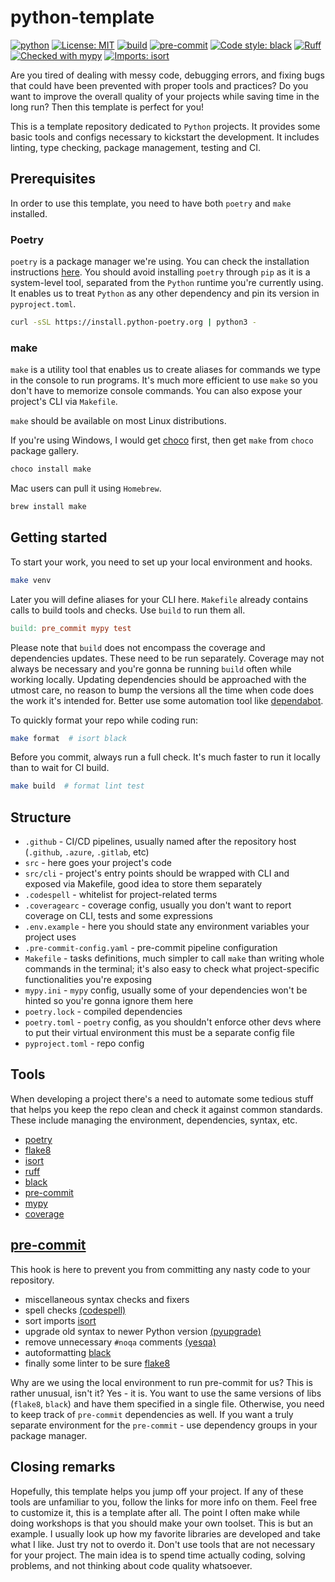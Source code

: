 # python-template

[![python](https://img.shields.io/badge/Python-3.10-3776AB.svg?style=flat&logo=python&logoColor=white)](https://www.python.org)
[![License: MIT](https://img.shields.io/badge/License-MIT-yellow.svg)](https://opensource.org/licenses/MIT)
[![build](https://github.com/piotr-rarus/python-template/actions/workflows/build.yml/badge.svg)](https://github.com/piotr-rarus/python-template/actions/workflows/build.yml)
[![pre-commit](https://img.shields.io/badge/pre--commit-enabled-brightgreen?logo=pre-commit&logoColor=white)](https://github.com/pre-commit/pre-commit)
[![Code style: black](https://img.shields.io/badge/code%20style-black-000000.svg)](https://github.com/psf/black)
[![Ruff](https://img.shields.io/endpoint?url=https://raw.githubusercontent.com/charliermarsh/ruff/main/assets/badge/v2.json)](https://github.com/charliermarsh/ruff)
[![Checked with mypy](http://www.mypy-lang.org/static/mypy_badge.svg)](http://mypy-lang.org/)
[![Imports: isort](https://img.shields.io/badge/%20imports-isort-%231674b1?style=flat&labelColor=ef8336)](https://pycqa.github.io/isort/)

Are you tired of dealing with messy code, debugging errors, and fixing bugs that could have been prevented with proper tools and practices? Do you want to improve the overall quality of your projects while saving time in the long run? Then this template is perfect for you!

This is a template repository dedicated to `Python` projects. It provides some basic tools and configs necessary to kickstart the development. It includes linting, type checking, package management, testing and CI.

## Prerequisites

In order to use this template, you need to have both `poetry` and `make` installed.

### Poetry

`poetry` is a package manager we're using. You can check the installation instructions [here](https://python-poetry.org/docs/#installing-with-the-official-installer). You should avoid installing `poetry` through `pip` as it is a system-level tool, separated from the `Python` runtime you're currently using. It enables us to treat `Python` as any other dependency and pin its version in `pyproject.toml`.

```sh
curl -sSL https://install.python-poetry.org | python3 -
```

### make

`make` is a utility tool that enables us to create aliases for commands we type in the console to run programs. It's much more efficient to use `make` so you don't have to memorize console commands. You can also expose your project's CLI via `Makefile`.

`make` should be available on most Linux distributions.

If you're using Windows, I would get [choco](https://chocolatey.org/install) first, then get `make` from `choco` package gallery.

```sh
choco install make
```

Mac users can pull it using `Homebrew`.

```sh
brew install make
```

## Getting started

To start your work, you need to set up your local environment and hooks.

```sh
make venv
```

Later you will define aliases for your CLI here. `Makefile` already contains calls to build tools and checks. Use `build` to run them all.

```Makefile
build: pre_commit mypy test
```

Please note that `build` does not encompass the coverage and dependencies updates. These need to be run separately. Coverage may not always be necessary and you're gonna be running `build` often while working locally. Updating dependencies should be approached with the utmost care, no reason to bump the versions all the time when code does the work it's intended for. Better use some automation tool like [dependabot](https://docs.github.com/en/code-security/dependabot/dependabot-version-updates/configuration-options-for-the-dependabot.yml-file).

To quickly format your repo while coding run:

```sh
make format  # isort black
```

Before you commit, always run a full check. It's much faster to run it locally than to wait for CI build.

```sh
make build  # format lint test
```

## Structure

- `.github` - CI/CD pipelines, usually named after the repository host (`.github`, `.azure`, `.gitlab`, etc)
- `src` - here goes your project's code
- `src/cli` - project's entry points should be wrapped with CLI and exposed via Makefile, good idea to store them separately
- `.codespell` - whitelist for project-related terms
- `.coveragearc` - coverage config, usually you don't want to report coverage on CLI, tests and some expressions
- `.env.example` - here you should state any environment variables your project uses
- `.pre-commit-config.yaml` - pre-commit pipeline configuration
- `Makefile` - tasks definitions, much simpler to call `make` than writing whole commands in the terminal; it's also easy to check what project-specific functionalities you're exposing
- `mypy.ini` - `mypy` config, usually some of your dependencies won't be hinted so you're gonna ignore them here
- `poetry.lock` - compiled dependencies
- `poetry.toml` - `poetry` config, as you shouldn't enforce other devs where to put their virtual environment this must be a separate config file
- `pyproject.toml` - repo config

## Tools

When developing a project there's a need to automate some tedious stuff that helps you keep the repo clean and check it against common standards. These include managing the environment, dependencies, syntax, etc.

- [poetry](https://github.com/python-poetry/poetry)
- [flake8](https://github.com/PyCQA/flake8)
- [isort](https://github.com/PyCQA/isort)
- [ruff](https://github.com/charliermarsh/ruff)
- [black](https://github.com/psf/black)
- [pre-commit](https://pre-commit.com/)
- [mypy](https://github.com/python/mypy)
- [coverage](https://github.com/nedbat/coveragepy)

## [pre-commit](.github/hooks/.pre-commit-config.yml)

This hook is here to prevent you from committing any nasty code to your repository.

- miscellaneous syntax checks and fixers
- spell checks [(codespell)](https://github.com/codespell-project/codespell)
- sort imports [isort](https://github.com/timothycrosley/isort)
- upgrade old syntax to newer Python version [(pyupgrade)](https://github.com/asottile/pyupgrade)
- remove unnecessary `#noqa` comments [(yesqa)](https://github.com/asottile/yesqa)
- autoformatting [black](https://github.com/psf/black)
- finally some linter to be sure [flake8](https://gitlab.com/pycqa/flake8)

Why are we using the local environment to run pre-commit for us? This is rather unusual, isn't it? Yes - it is. You want to use the same versions of libs (`flake8`, `black`) and have them specified in a single file. Otherwise, you need to keep track of `pre-commit` dependencies as well. If you want a truly separate environment for the `pre-commit` - use dependency groups in your package manager.

## Closing remarks

Hopefully, this template helps you jump off your project. If any of these tools are unfamiliar to you, follow the links for more info on them. Feel free to customize it, this is a template after all. The point I often make while doing workshops is that you should make your own toolset. This is but an example. I usually look up how my favorite libraries are developed and take what I like. Just try not to overdo it. Don't use tools that are not necessary for your project. The main idea is to spend time actually coding, solving problems, and not thinking about code quality whatsoever.
